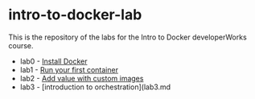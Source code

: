 # intro-to-docker-lab

This is the repository of the labs for the Intro to Docker developerWorks course.

- lab0 - [Install Docker](lab0.md)
- lab1 - [Run your first container](lab1.md)
- lab2 - [Add value with custom images](lab2.md)
- lab3 - [introduction to orchestration](lab3.md

